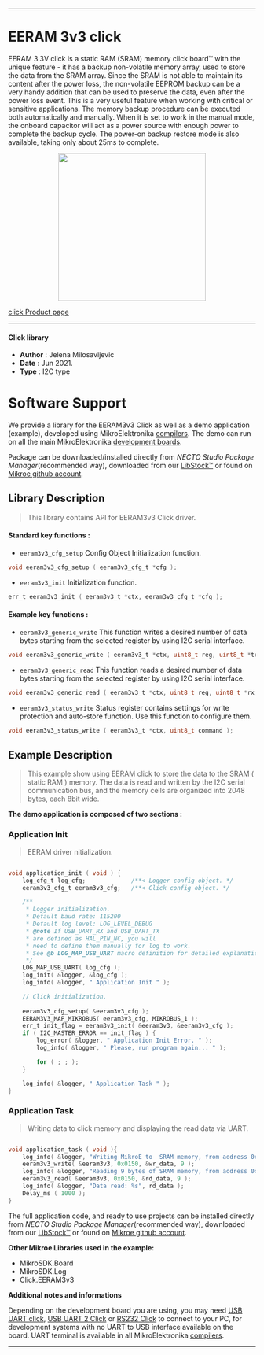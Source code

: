 
---
# EERAM 3v3 click

EERAM 3.3V click is a static RAM (SRAM) memory click board™ with the unique feature - it has a backup non-volatile memory array, used to store the data from the SRAM array. Since the SRAM is not able to maintain its content after the power loss, the non-volatile EEPROM backup can be a very handy addition that can be used to preserve the data, even after the power loss event. This is a very useful feature when working with critical or sensitive applications. The memory backup procedure can be executed both automatically and manually. When it is set to work in the manual mode, the onboard capacitor will act as a power source with enough power to complete the backup cycle. The power-on backup restore mode is also available, taking only about 25ms to complete.

<p align="center">
  <img src="https://download.mikroe.com/images/click_for_ide/eeram33v_click.png" height=300px>
</p>

[click Product page](https://www.mikroe.com/eeram-33v-click)

---


#### Click library

- **Author**        : Jelena Milosavljevic
- **Date**          : Jun 2021.
- **Type**          : I2C type


# Software Support

We provide a library for the EERAM3v3 Click
as well as a demo application (example), developed using MikroElektronika
[compilers](https://www.mikroe.com/necto-studio).
The demo can run on all the main MikroElektronika [development boards](https://www.mikroe.com/development-boards).

Package can be downloaded/installed directly from *NECTO Studio Package Manager*(recommended way), downloaded from our [LibStock&trade;](https://libstock.mikroe.com) or found on [Mikroe github account](https://github.com/MikroElektronika/mikrosdk_click_v2/tree/master/clicks).

## Library Description

> This library contains API for EERAM3v3 Click driver.

#### Standard key functions :

- `eeram3v3_cfg_setup` Config Object Initialization function.
```c
void eeram3v3_cfg_setup ( eeram3v3_cfg_t *cfg );
```

- `eeram3v3_init` Initialization function.
```c
err_t eeram3v3_init ( eeram3v3_t *ctx, eeram3v3_cfg_t *cfg );
```

#### Example key functions :

- `eeram3v3_generic_write` This function writes a desired number of data bytes starting from the selected register by using I2C serial interface.
```c
void eeram3v3_generic_write ( eeram3v3_t *ctx, uint8_t reg, uint8_t *tx_buf, uint8_t tx_len );
```

- `eeram3v3_generic_read` This function reads a desired number of data bytes starting from the selected register by using I2C serial interface.
```c
void eeram3v3_generic_read ( eeram3v3_t *ctx, uint8_t reg, uint8_t *rx_buf, uint8_t rx_len );
```

- `eeram3v3_status_write` Status register contains settings for write protection and auto-store function. Use this function to configure them.
```c
void eeram3v3_status_write ( eeram3v3_t *ctx, uint8_t command );
```

## Example Description

> This example show using EERAM click to store the data to the SRAM ( static RAM ) memory. The data is read and written by the I2C serial communication bus, and the memory cells are organized into 2048 bytes, each 8bit wide.

**The demo application is composed of two sections :**

### Application Init

> EERAM driver nitialization.

```c

void application_init ( void ) {
    log_cfg_t log_cfg;             /**< Logger config object. */
    eeram3v3_cfg_t eeram3v3_cfg;   /**< Click config object. */

    /** 
     * Logger initialization.
     * Default baud rate: 115200
     * Default log level: LOG_LEVEL_DEBUG
     * @note If USB_UART_RX and USB_UART_TX 
     * are defined as HAL_PIN_NC, you will 
     * need to define them manually for log to work. 
     * See @b LOG_MAP_USB_UART macro definition for detailed explanation.
     */
    LOG_MAP_USB_UART( log_cfg );
    log_init( &logger, &log_cfg );
    log_info( &logger, " Application Init " );

    // Click initialization.
    
    eeram3v3_cfg_setup( &eeram3v3_cfg );
    EERAM3V3_MAP_MIKROBUS( eeram3v3_cfg, MIKROBUS_1 );
    err_t init_flag = eeram3v3_init( &eeram3v3, &eeram3v3_cfg );
    if ( I2C_MASTER_ERROR == init_flag ) {
        log_error( &logger, " Application Init Error. " );
        log_info( &logger, " Please, run program again... " );

        for ( ; ; );
    }

    log_info( &logger, " Application Task " );
}

```

### Application Task

> Writing data to click memory and displaying the read data via UART. 

```c

void application_task ( void ){
    log_info( &logger, "Writing MikroE to  SRAM memory, from address 0x0150:" );
    eeram3v3_write( &eeram3v3, 0x0150, &wr_data, 9 );
    log_info( &logger, "Reading 9 bytes of SRAM memory, from address 0x0150:" );
    eeram3v3_read( &eeram3v3, 0x0150, &rd_data, 9 );
    log_info( &logger, "Data read: %s", rd_data );
    Delay_ms ( 1000 );
}

```

The full application code, and ready to use projects can be installed directly from *NECTO Studio Package Manager*(recommended way), downloaded from our [LibStock&trade;](https://libstock.mikroe.com) or found on [Mikroe github account](https://github.com/MikroElektronika/mikrosdk_click_v2/tree/master/clicks).

**Other Mikroe Libraries used in the example:**

- MikroSDK.Board
- MikroSDK.Log
- Click.EERAM3v3

**Additional notes and informations**

Depending on the development board you are using, you may need
[USB UART click](https://www.mikroe.com/usb-uart-click),
[USB UART 2 Click](https://www.mikroe.com/usb-uart-2-click) or
[RS232 Click](https://www.mikroe.com/rs232-click) to connect to your PC, for
development systems with no UART to USB interface available on the board. UART
terminal is available in all MikroElektronika
[compilers](https://shop.mikroe.com/compilers).

---
